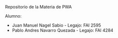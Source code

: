 Repositorio de la Materia de PWA

Alumno: 
- Juan Manuel Nagel Sabio - Legajo: FAI 2595
- Pablo Andres Navarro Quezada - Legajo: FAI 4284